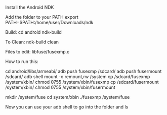 Install the Android NDK

Add the folder to your PATH
export PATH=$PATH:/home/user/Downloads/ndk

Build:
cd android
ndk-build

To Clean:
ndk-build clean

Files to edit:
libfuse/fusexmp.c


How to run this:
    
cd android/libs/armeabi/
adb push fusexmp /sdcard/
adb push fusermount /sdcard/
adb shell
mount -o remount,rw /system
cp /sdcard/fusexmp /system/xbin/
chmod 0755 /system/xbin/fusexmp
cp /sdcard/fusermount /system/xbin/
chmod 0755 /system/xbin/fusermount

mkdir /system/fuse
cd system/xbin
./fusexmp /system/fuse

Now you can use your adb shell to go into the folder and ls

